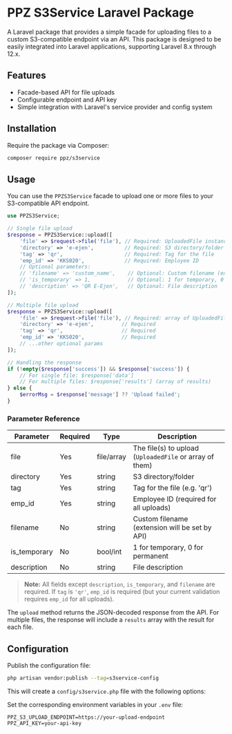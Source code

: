 # PPZ S3Service Laravel Package

A Laravel package that provides a simple facade for uploading files to a custom S3-compatible endpoint via an API. This package is designed to be easily integrated into Laravel applications, supporting Laravel 8.x through 12.x.

## Features
- Facade-based API for file uploads
- Configurable endpoint and API key
- Simple integration with Laravel's service provider and config system

## Installation

Require the package via Composer:

```bash
composer require ppz/s3service
```

## Usage

You can use the `PPZS3Service` facade to upload one or more files to your S3-compatible API endpoint.

```php
use PPZS3Service;

// Single file upload
$response = PPZS3Service::upload([
    'file' => $request->file('file'), // Required: UploadedFile instance
    'directory' => 'e-ejen',          // Required: S3 directory/folder
    'tag' => 'qr',                    // Required: Tag for the file
    'emp_id' => 'KKS020',             // Required: Employee ID
    // Optional parameters:
    // 'filename' => 'custom_name',    // Optional: Custom filename (extension will be set by API)
    // 'is_temporary' => 1,            // Optional: 1 for temporary, 0 for permanent
    // 'description' => 'QR E-Ejen',   // Optional: File description
]);

// Multiple file upload
$response = PPZS3Service::upload([
    'file' => $request->file('file'), // Required: array of UploadedFile instances
    'directory' => 'e-ejen',         // Required
    'tag' => 'qr',                   // Required
    'emp_id' => 'KKS020',            // Required
    // ...other optional params
]);

// Handling the response
if (!empty($response['success']) && $response['success']) {
    // For single file: $response['data']
    // For multiple files: $response['results'] (array of results)
} else {
    $errorMsg = $response['message'] ?? 'Upload failed';
}
```

### Parameter Reference

| Parameter     | Required | Type           | Description                                              |
|---------------|----------|----------------|----------------------------------------------------------|
| file          | Yes      | file/array     | The file(s) to upload (`UploadedFile` or array of them)  |
| directory     | Yes      | string         | S3 directory/folder                                      |
| tag           | Yes      | string         | Tag for the file (e.g. 'qr')                             |
| emp_id        | Yes      | string         | Employee ID (required for all uploads)                   |
| filename      | No       | string         | Custom filename (extension will be set by API)           |
| is_temporary  | No       | bool/int       | 1 for temporary, 0 for permanent                         |
| description   | No       | string         | File description                                         |

> **Note:** All fields except `description`, `is_temporary`, and `filename` are required. If `tag` is `'qr'`, `emp_id` is required (but your current validation requires `emp_id` for all uploads).

The `upload` method returns the JSON-decoded response from the API. For multiple files, the response will include a `results` array with the result for each file.

## Configuration

Publish the configuration file:

```bash
php artisan vendor:publish --tag=s3service-config
```

This will create a `config/s3service.php` file with the following options:

Set the corresponding environment variables in your `.env` file:

```
PPZ_S3_UPLOAD_ENDPOINT=https://your-upload-endpoint
PPZ_API_KEY=your-api-key
```